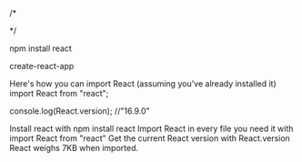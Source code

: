 /*

*/


npm install react

create-react-app

Here's how you can import React (assuming you've already installed it)
import React from "react";

console.log(React.version); //"16.9.0"


Install react with npm install react
Import React in every file you need it with import React from "react"
Get the current React version with React.version
React weighs 7KB when imported.


